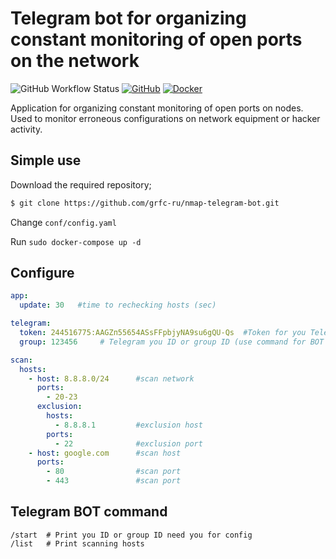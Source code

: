 # Telegram bot for organizing constant monitoring of open ports on the network
![GitHub Workflow Status](https://img.shields.io/github/actions/workflow/status/grfc-ru/nmap-telegram-bot/docker-image.yml?label=BUILD%20AND%20PUBLISH%20APPLICATION&logo=GITHUB) [![GitHub](https://img.shields.io/badge/Git-Hub-purple.svg)](https://github.com/grfc-ru/nmap-telegram-bot) [![Docker](https://img.shields.io/badge/Docker-hub-2496ed.svg)](https://hub.docker.com/r/leech001/nmap-telegram-bot)

Application for organizing constant monitoring of open ports on nodes. Used to monitor erroneous configurations on network equipment or hacker activity.

## Simple use
Download the required repository;

```bash
$ git clone https://github.com/grfc-ru/nmap-telegram-bot.git
```

Change `conf/config.yaml`

Run `sudo docker-compose up -d`

## Configure

```yaml
app:
  update: 30   #time to rechecking hosts (sec)

telegram:
  token: 244516775:AAGZп55654ASsFFpbjyNA9su6gQU-Qs  #Token for you Telegram BOT
  group: 123456     # Telegram you ID or group ID (use command for BOT /start

scan:
  hosts:
    - host: 8.8.8.0/24      #scan network
      ports:
        - 20-23   
      exclusion:            
        hosts:
          - 8.8.8.1         #exclusion host
        ports:
          - 22              #exclusion port
    - host: google.com      #scan host
      ports:
        - 80                #scan port
        - 443               #scan port
```

## Telegram BOT command
```
/start  # Print you ID or group ID need you for config
/list   # Print scanning hosts
```
